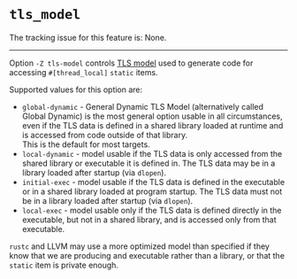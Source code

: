 # `tls_model`

The tracking issue for this feature is: None.

------------------------

Option `-Z tls-model` controls [TLS model](https://www.akkadia.org/drepper/tls.pdf) used to
generate code for accessing `#[thread_local]` `static` items.

Supported values for this option are:

- `global-dynamic` - General Dynamic TLS Model (alternatively called Global Dynamic) is the most
general option usable in all circumstances, even if the TLS data is defined in a shared library
loaded at runtime and is accessed from code outside of that library.  
This is the default for most targets.
- `local-dynamic` - model usable if the TLS data is only accessed from the shared library or
executable it is defined in. The TLS data may be in a library loaded after startup (via `dlopen`).
- `initial-exec` - model usable if the TLS data is defined in the executable or in a shared library
loaded at program startup.
The TLS data must not be in a library loaded after startup (via `dlopen`).
- `local-exec` - model usable only if the TLS data is defined directly in the executable,
but not in a shared library, and is accessed only from that executable.

`rustc` and LLVM may use a more optimized model than specified if they know that we are producing
and executable rather than a library, or that the `static` item is private enough.
